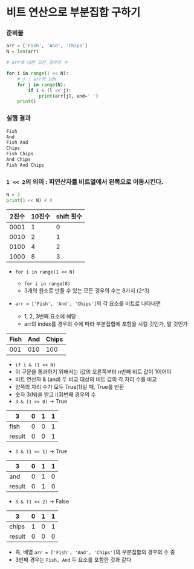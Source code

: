 # 비트 연산으로 부분집합 구하기

### 준비물

```python
arr = ['Fish', 'And', 'Chips']
N = len(arr)

# arr에 대한 모든 경우의 수

for i in range(1 << N):
    # j : arr의 idx
    for j in range(N):
        if i & (l << j):
            print(arr[j], end=' ')
    print()
```

### 실행 결과

```python
Fish 
And 
Fish And 
Chips 
Fish Chips 
And Chips 
Fish And Chips
```

### `1 << 2`의 의미 : 피연산자를 비트열에서 왼쪽으로 이동시킨다.

```python
N = 3
print(1 << N) # 8
```

| 2진수  | 10진수 | shift 횟수 |
| ---- | ---- | -------- |
| 0001 | 1    | 0        |
| 0010 | 2    | 1        |
| 0100 | 4    | 2        |
| 1000 | 8    | 3        |

- `for i in range(1 << N)`
  
  - `for i in range(8)`
  - 3개의 원소로 만들 수 있는 모든 경우의 수는 8가지 (2^3)

- `arr = ['Fish', 'And', 'Chips']`의 각 요소를 비트로 나타내면
  
  - 1, 2, 3번째 요소에 해당
  - arr의 index를 경우의 수에 따라 부분집합에 포함을 시킬 것인가, 말 것인가

| Fish | And | Chips |
| ---- | --- | ----- |
| 001  | 010 | 100   |

- `if i & (1 << N)`
- 이 구문을 통과하기 위해서는 i값의 오른쪽부터 n번째 비트 값이 1이어야
- 비트 연산자 & (and) 두 비교 대상의 비트 값의 각 자리 수를 비교
- 양쪽의 자리 수가 모두 True(1)일 때, True를 반환
- 숫자 3(N)을 받고 i(3)번째 경우의 수
- `3 & (1 >> 0)` → True

| 3      | 0   | 1   | 1   |
| ------ | --- | --- | --- |
| fish   | 0   | 0   | 1   |
| result | 0   | 0   | 1   |

- `3 & (1 << 1)` → True

| 3      | 0   | 1   | 1   |
| ------ | --- | --- | --- |
| and    | 0   | 1   | 0   |
| result | 0   | 1   | 0   |

- `3 & (1 << 2)` → False

| 3      | 0   | 1   | 1   |
| ------ | --- | --- | --- |
| chips  | 1   | 0   | 1   |
| result | 0   | 0   | 0   |

- 즉, 배열 `arr = ['Fish', 'And', 'Chips']`의 부분집합의 경우의 수 중
- 3번째 경우는 `Fish, And` 두 요소를 포함한 것과 같다